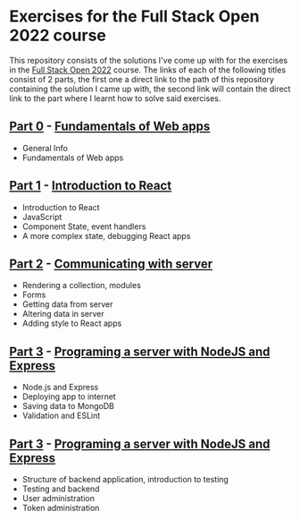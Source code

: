 # Exercises for the Full Stack Open 2022 course

This repository consists of the solutions I've come up with for the exercises in the [Full Stack Open 2022](https://fullstackopen.com/) course.
The links of each of the following titles consist of 2 parts, the first one a direct link to the path of this repository containing the solution I came up with, the second link will contain the direct link to the part where I learnt how to solve said exercises.

## [Part 0](https://github.com/Filz0r/fsopen-course/tree/main/part0) - [Fundamentals of Web apps](https://fullstackopen.com/en/part0)

- General Info
- Fundamentals of Web apps

## [Part 1](https://github.com/Filz0r/fsopen-course/tree/main/part1/) - [Introduction to React](https://fullstackopen.com/en/part1)

- Introduction to React
- JavaScript
- Component State, event handlers
- A more complex state, debugging React apps

## [Part 2](https://github.com/Filz0r/fsopen-course/tree/main/part2/) - [Communicating with server](https://fullstackopen.com/en/part2)

- Rendering a collection, modules
- Forms
- Getting data from server
- Altering data in server
- Adding style to React apps

## [Part 3](https://github.com/Filz0r/fsopen-course/tree/main/part3/) - [Programing a server with NodeJS and Express](https://fullstackopen.com/en/part3)

- Node.js and Express
- Deploying app to internet
- Saving data to MongoDB
- Validation and ESLint

## [Part 3](https://github.com/Filz0r/fsopen-course/tree/main/part4/) - [Programing a server with NodeJS and Express](https://fullstackopen.com/en/part4)

- Structure of backend application, introduction to testing
- Testing and backend
- User administration
- Token administration
